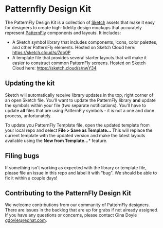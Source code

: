 # Patternfly Design Kit

The PatternFly Design Kit is a collection of [Sketch](https://www.sketchapp.com/) assets that make it easy for designers to create high-fidelity design mockups that accurately represent [PatternFly](http://patternfly.org) components and layouts. It includes:

* A Sketch symbol library that includes components, icons, color palettes, and other PatternFly elements. Hosted on Sketch Cloud here: https://sketch.cloud/s/7do0P
* A template file that provides several starter layouts that will make it easier to construct common PatternFly screens. Hosted on Sketch Cloud here: https://sketch.cloud/s/nwY34

## Updating the kit
Sketch will automatically receive library updates in the top, right corner of an open Sketch file. You'll want to update the PatternFly library **and** update the symbols within your file (two separate notifications). You'll have to update **all** files that are using PatternFly symbols - it is not a one and done process, unfortunately.

To update you PatternFly Template file, open the updated template from your local repo and select **File > Save as Template...** This will replace the current template with the updated version and make the latest layouts available using the **New from Template...*** feature.

## Filing bugs
If something isn't working as expected with the library or template file, please file an issue in this repo and label it with "bug". We should be able to fix it within a couple days! 

## Contributing to the PatternFly Design Kit
We welcome contributions from our community of PatternFly designers. There are issues in the backlog that are up for grabs if not already assigned. If you have any questions or concerns, please contact Gina Doyle [gdoyle@redhat.com](mailto:gdoyle@redhat.com).
